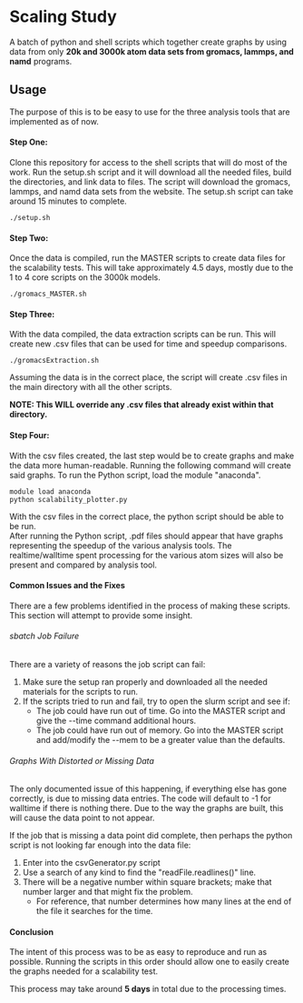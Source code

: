 # Scaling Study

A batch of python and shell scripts which together create graphs by using data from only **20k and 3000k atom data sets from gromacs, lammps, and namd** programs.

## Usage

The purpose of this is to be easy to use for the three analysis tools that are implemented as of now. 

#### Step One:

Clone this repository for access to the shell scripts that will do most of the work.
Run the setup.sh script and it will download all the needed files, build the directories, and link data to files.
The script will download the gromacs, lammps, and namd data sets from the website. The setup.sh script can take around 15 minutes to complete.

```
./setup.sh
```

#### Step Two:

Once the data is compiled, run the MASTER scripts to create data files for the scalability tests.
This will take approximately 4.5 days, mostly due to the 1 to 4 core scripts on the 3000k models.

```
./gromacs_MASTER.sh
```

#### Step Three: 

With the data compiled, the data extraction scripts can be run. 
This will create new .csv files that can be used for time and speedup comparisons.

```
./gromacsExtraction.sh 
```

Assuming the data is in the correct place, the script will create .csv files in the main directory with all the other scripts.

**NOTE: This WILL override any .csv files that already exist within that directory.** 

#### Step Four:

With the csv files created, the last step would be to create graphs and make the data more human-readable.
Running the following command will create said graphs.
To run the Python script, load the module "anaconda".

```
module load anaconda
python scalability_plotter.py
```

With the csv files in the correct place, the python script should be able to be run.  
After running the Python script, .pdf files should appear that have graphs representing the speedup of the various analysis tools. 
The realtime/walltime spent processing for the various atom sizes will also be present and compared by analysis tool. 

#### Common Issues and the Fixes

There are a few problems identified in the process of making these scripts.
This section will attempt to provide some insight.

###### sbatch Job Failure

There are a variety of reasons the job script can fail:

1. Make sure the setup ran properly and downloaded all the needed materials for the scripts to run.
2. If the scripts tried to run and fail, try to open the slurm script and see if:
   - The job could have run out of time. Go into the MASTER script and give the --time command additional hours. 
   - The job could have run out of memory. Go into the MASTER script and add/modify the --mem to be a greater value than the defaults.

###### Graphs With Distorted or Missing Data

The only documented issue of this happening, if everything else has gone correctly, is due to missing data entries.
The code will default to -1 for walltime if there is nothing there. Due to the way the graphs are built, this will cause the data point to not appear.

If the job that is missing a data point did complete, then perhaps the python script is not looking far enough into the data file:
1. Enter into the csvGenerator.py script
2. Use a search of any kind to find the "readFile.readlines()" line.
3. There will be a negative number within square brackets; make that number larger and that might fix the problem.
   - For reference, that number determines how many lines at the end of the file it searches for the time.


#### Conclusion

The intent of this process was to be as easy to reproduce and run as possible.
Running the scripts in this order should allow one to easily create the graphs needed for a scalability test.

This process may take around **5 days** in total due to the processing times. 
